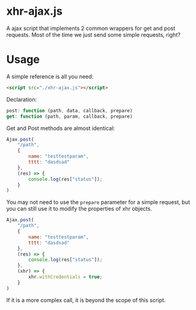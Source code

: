 # xhr-ajax.js
A ajax script that implements 2 common wrappers for get and post requests.
Most of the time we just send some simple requests, right?

# Usage
A simple reference is all you need:
```html
<script src="./xhr-ajax.js"></script>
```
Declaration:
```js
post: function (path, data, callback, prepare)
get: function (path, param, callback, prepare)
```
Get and Post methods are almost identical:
```js
Ajax.post(
    "/path",
    {
        name: "testtestparam",
        tttt: "dasdsad"
    },
    (res) => {
        console.log(res["status"]);
    }
)
```
You may not need to use the `prepare` parameter for a simple request, but you can still use it to modify the properties of xhr objects.
```js
Ajax.post(
    "/path",
    {
        name: "testtestparam",
        tttt: "dasdsad"
    },
    (res) => {
        console.log(res["status"]);
    },
    (xhr) => {
        xhr.withCredentials = true;
    }
)
```
If it is a more complex call, it is beyond the scope of this script.
